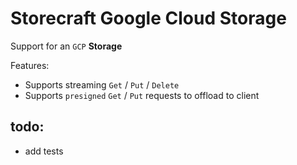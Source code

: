 # Storecraft Google Cloud Storage

Support for an `GCP` **Storage**

Features:
- Supports streaming `Get` / `Put` / `Delete`
- Supports `presigned` `Get` / `Put` requests to offload to client

## todo:
- add tests